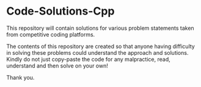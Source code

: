 # Code-Solutions-Cpp
This repository will contain solutions for various problem statements taken from competitive coding platforms.

The contents of this repository are created so that anyone having difficulty in solving these problems could understand the approach and solutions. Kindly do not just copy-paste the code for any malpractice, read, understand and then solve on your own!

Thank you.
